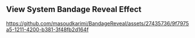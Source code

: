 ## View System Bandage Reveal Effect

https://github.com/masoudkarimi/BandageReveal/assets/27435736/9f7975a5-1211-4200-b381-3f48fb2d164f
